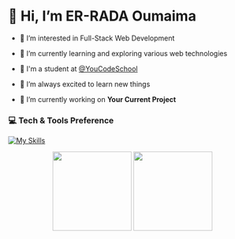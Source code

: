 # 👋 Hi, I’m ER-RADA Oumaima

- 👀 I’m interested in Full-Stack Web Development
- 🌱 I’m currently learning and exploring various web technologies
- 🏫 I'm a student at [@YouCodeSchool](https://github.com/YouCodeSchool)
- 💞️ I’m always excited to learn new things

- :telescope: I’m currently working on <strong>Your Current Project</strong>

### 💻 Tech & Tools Preference
[![My Skills](https://skills.thijs.gg/icons?i=html,css,sass,js,php,python,java,git)](https://skills.thijs.gg)

<p align="center">
  <img src="https://github-readme-stats.vercel.app/api/top-langs/?username=your-github-username&layout=compact&title_color=fff&text_color=fff&bg_color=0D1117" height="160px" />
  <img src="https://github-readme-stats.vercel.app/api?username=your-github-username&title_color=fff&text_color=fff&icon_color=F7DF1E&bg_color=0D1117&show_icons=true" height="160px"/>
</p>
